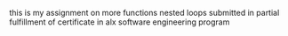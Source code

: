 this is my assignment on more functions nested loops submitted in partial fulfillment of certificate in alx software engineering program
